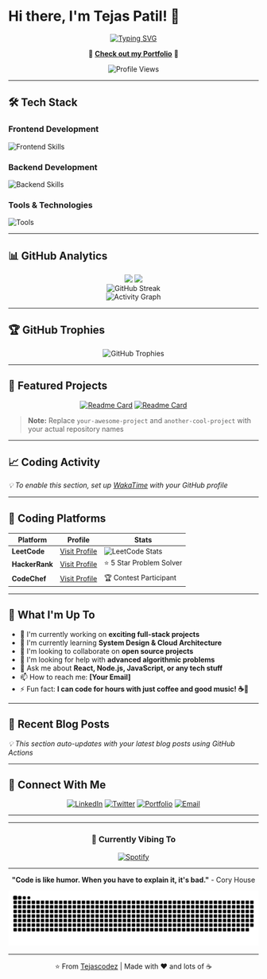 # Hi there, I'm Tejas Patil! 👋

<div align="center">
  
  [![Typing SVG](https://readme-typing-svg.herokuapp.com?font=Fira+Code&pause=1000&color=2E96F7&center=true&vCenter=true&width=435&lines=Full+Stack+Developer;Problem+Solver;Tech+Enthusiast;Always+Learning+New+Things)](https://git.io/typing-svg)
  
  <p>🚀 <strong><a href="https://tejas-patil.vercel.app" target="_blank">Check out my Portfolio</a></strong> 🚀</p>
  
  ![Profile Views](https://komarev.com/ghpvc/?username=Tejascodez&style=for-the-badge&color=blueviolet)
  
</div>

---

## 🛠️ Tech Stack

### **Frontend Development**
<p align="left">
  <img src="https://skillicons.dev/icons?i=html,css,js,typescript,react,nextjs,tailwind,bootstrap,sass" alt="Frontend Skills"/>
</p>

### **Backend Development**
<p align="left">
  <img src="https://skillicons.dev/icons?i=nodejs,express,java,spring,python,graphql,postgresql,mongodb,mysql" alt="Backend Skills"/>
</p>

### **Tools & Technologies**
<p align="left">
  <img src="https://skillicons.dev/icons?i=git,github,vscode,docker,aws,postman,linux,figma" alt="Tools"/>
</p>

---

## 📊 GitHub Analytics

<div align="center">
  <img height="180em" src="https://github-readme-stats.vercel.app/api?username=Tejascodez&show_icons=true&theme=tokyonight&include_all_commits=true&count_private=true"/>
  <img height="180em" src="https://github-readme-stats.vercel.app/api/top-langs/?username=Tejascodez&layout=compact&langs_count=8&theme=tokyonight"/>
</div>

<div align="center">
  <img src="https://github-readme-streak-stats.herokuapp.com/?user=Tejascodez&theme=tokyonight" alt="GitHub Streak"/>
</div>

<div align="center">
  <img src="https://github-readme-activity-graph.vercel.app/graph?username=Tejascodez&theme=tokyo-night&hide_border=true" alt="Activity Graph"/>
</div>

---

## 🏆 GitHub Trophies
<div align="center">
  <img src="https://github-profile-trophy.vercel.app/?username=Tejascodez&theme=tokyonight&no-frame=true&row=1&column=7" alt="GitHub Trophies"/>
</div>

---

## 🎯 Featured Projects

<div align="center">

[![Readme Card](https://github-readme-stats.vercel.app/api/pin/?username=Tejascodez&repo=your-awesome-project&theme=tokyonight)](https://github.com/Tejascodez/your-awesome-project)
[![Readme Card](https://github-readme-stats.vercel.app/api/pin/?username=Tejascodez&repo=another-cool-project&theme=tokyonight)](https://github.com/Tejascodez/another-cool-project)

</div>

> **Note:** Replace `your-awesome-project` and `another-cool-project` with your actual repository names

---

## 📈 Coding Activity

<!--START_SECTION:waka-->
<!--END_SECTION:waka-->

*💡 To enable this section, set up [WakaTime](https://wakatime.com/) with your GitHub profile*

---

## 🏅 Coding Platforms

<div align="center">
  
| Platform | Profile | Stats |
|----------|---------|-------|
| **LeetCode** | [Visit Profile](https://leetcode.com/YourLeetCode) | ![LeetCode Stats](https://leetcard.jacoblin.cool/YourLeetCode?theme=dark&font=Noto%20Sans&ext=heatmap) |
| **HackerRank** | [Visit Profile](https://www.hackerrank.com/YourHackerRank) | ⭐ 5 Star Problem Solver |
| **CodeChef** | [Visit Profile](https://www.codechef.com/users/YourCodeChef) | 🏆 Contest Participant |

</div>

---

## 🌟 What I'm Up To

- 🔭 I'm currently working on **exciting full-stack projects**
- 🌱 I'm currently learning **System Design & Cloud Architecture**
- 👯 I'm looking to collaborate on **open source projects**
- 🤔 I'm looking for help with **advanced algorithmic problems**
- 💬 Ask me about **React, Node.js, JavaScript, or any tech stuff**
- 📫 How to reach me: **[Your Email]**
- ⚡ Fun fact: **I can code for hours with just coffee and good music! ☕🎵**

---

## 🎨 Recent Blog Posts

<!-- BLOG-POST-LIST:START -->
<!-- BLOG-POST-LIST:END -->

*💡 This section auto-updates with your latest blog posts using GitHub Actions*

---

## 🤝 Connect With Me

<div align="center">
  
  [![LinkedIn](https://img.shields.io/badge/LinkedIn-0077B5?style=for-the-badge&logo=linkedin&logoColor=white)](https://linkedin.com/in/YourLinkedIn)
  [![Twitter](https://img.shields.io/badge/Twitter-1DA1F2?style=for-the-badge&logo=twitter&logoColor=white)](https://twitter.com/YourTwitter)
  [![Portfolio](https://img.shields.io/badge/Portfolio-FF5722?style=for-the-badge&logo=google-chrome&logoColor=white)](https://tejas-patil.vercel.app)
  [![Email](https://img.shields.io/badge/Email-D14836?style=for-the-badge&logo=gmail&logoColor=white)](mailto:your.email@example.com)
  
</div>

---



---

<div align="center">
  
  ### 🎵 Currently Vibing To
  
  [![Spotify](https://github-readme-stats.vercel.app/api/spotify-playing/username?theme=tokyonight)](https://open.spotify.com/user/yourusername)
  
  ---
  
  **"Code is like humor. When you have to explain it, it's bad."** - Cory House
  
  <img src="https://raw.githubusercontent.com/Platane/snk/output/github-contribution-grid-snake.svg" alt="Snake animation" />
  
  ---
  
  ⭐️ From [Tejascodez](https://github.com/Tejascodez) | Made with ❤️ and lots of ☕
  
</div>
